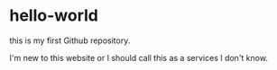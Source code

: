 # hello-world
this is my first Github repository.

I'm new to this website or I should call this as a services I don't know.
